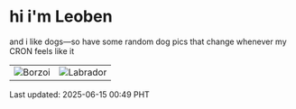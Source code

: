 # hi i'm Leoben

and i like dogs—so have some random dog pics that change whenever my CRON feels like it

|  |  |
|--------|----------|
| ![Borzoi](https://random-dog-vercel.vercel.app/api/random-borzoi?v=1749919776) | ![Labrador](https://random-dog-vercel.vercel.app/api/random-labrador?v=1749919776) |

Last updated: 2025-06-15 00:49 PHT

